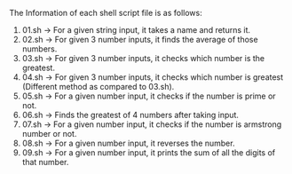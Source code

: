 The Information of each shell script file is as follows:

1) 01.sh -> For a given string input, it takes a name and returns it.
2) 02.sh -> For given 3 number inputs, it finds the average of those numbers.
3) 03.sh -> For given 3 number inputs, it checks which number is the greatest.
4) 04.sh -> For given 3 number inputs, it checks which number is greatest (Different method as compared to 03.sh).
5) 05.sh -> For a given number input, it checks if the number is prime or not.
6) 06.sh -> Finds the greatest of 4 numbers after taking input.
7) 07.sh -> For a given number input, it checks if the number is armstrong number or not.
8) 08.sh -> For a given number input, it reverses the number.
9) 09.sh -> For a given number input, it prints the sum of all the digits of that number.
